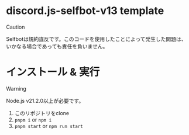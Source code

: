 # discord.js-selfbot-v13 template

> [!CAUTION]
> Selfbotは規約違反です。このコードを使用したことによって発生した問題は、いかなる場合であっても責任を負いません。

# インストール & 実行
> [!WARNING]
> Node.js v21.2.0以上が必要です。

1. このリポジトリをclone
2. `pnpm i` or `npm i`
3. `pnpm start` or `npm run start`
